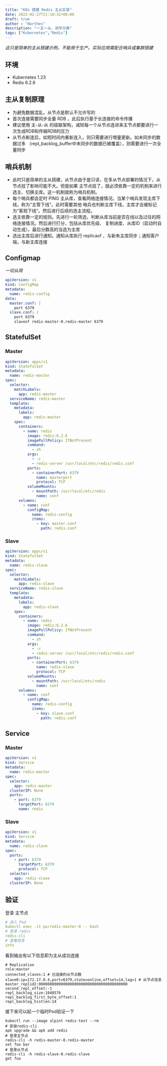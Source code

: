 ```yaml
---
title: "K8s 搭建 Redis 主从实录"
date: 2022-02-27T21:10:32+08:00
draft: true
author : "Northes"
description: "一主一从，读写分离"
tags: ["Kubernetes","Redis"]
---
```


*这只是简单的主从搭建示例，不能用于生产。实际应用需配合哨兵或集群搭建*

## 环境
- Kubernetes 1.23
- Redis 6.2.6

## 主从复制原理
- 为避免数据混乱，从节点是默认不允许写的
- 首次连接需要同步全量 RDB ，此后执行基于长连接的命令传播
- 建议使用 主-从-从 的级联架构，减轻每一个从节点连进来主节点都要进行一次生成RDB和传输RDB的压力
- 从节点断连后，如短时间内重新连入，则只需要进行增量更新。如未同步的数据过多
  （repl_backlog_buffer中未同步的数据已被覆盖），则需要进行一次全量同步
## 哨兵机制
- 此时只是简单的主从搭建，从节点由于是只读，在多从节点部署的情况下，从节点挂了影响可能不大。但是如果
  主节点挂了，就必须依靠一定的机制来进行选主、切换主库。这一机制就称为哨兵机制。
- 每个哨兵都会定时 PING 主从库，查看网络连接情况。当某个哨兵发现主库下线，称为“主管下线”。此时需要其他
  哨兵也判断主库下线，主库才会被标记为“客观下线”。然后进行后续的选主流程。
- 选主依靠一定的规则。先进行一轮筛选，判断从库当前是否在线以及过往的网络连接情况。然后进行打分，包括从库优先级、
  复制进度、从库ID（启动时自动生成）。最后分数高的当选为主库
- 选出主库后进行通知。通知从库执行 replicaof ，与新朱主库同步；通知客户端，与新主库连接  

## Configmap
*一切从简*
```yaml
apiVersion: v1
kind: ConfigMap
metadata:
  name: redis-config
data:
  master.conf: |
    port 6379
  slave.conf: |
    port 6379
    slaveof redis-master-0.redis-master 6379
```
## StatefulSet
### Master
```yaml
apiVersion: apps/v1
kind: StatefulSet
metadata:
  name: redis-master
spec:
  selector:
    matchLabels:
      app: redis-master
  serviceName: redis-master
  template:
    metadata:
      labels:
        app: redis-master
    spec:
      containers:
        - name: redis
          image: redis:6.2.6
          imagePullPolicy: IfNotPresent
          command:
            - sh
          args:
            - -c
            - redis-server /usr/local/etc/redis/redis.conf
          ports:
            - containerPort: 6379
              name: masterport
              protocol: TCP
          volumeMounts:
            - mountPath: /usr/local/etc/redis
              name: conf
      volumes:
        - name: conf
          configMap:
            name: redis-config
            items:
              - key: master.conf
                path: redis.conf
```
### Slave
```yaml
apiVersion: apps/v1
kind: StatefulSet
metadata:
  name: redis-slave
spec:
  selector:
    matchLabels:
      app: redis-slave
  serviceName: redis-slave
  template:
    metadata:
      labels:
        app: redis-slave
    spec:
      containers:
        - name: redis
          image: redis:6.2.6
          imagePullPolicy: IfNotPresent
          command:
            - sh
          args:
            - -c
            - redis-server /usr/local/etc/redis/redis.conf
          ports:
            - containerPort: 6379
              name: redis-slave
              protocol: TCP
          volumeMounts:
            - mountPath: /usr/local/etc/redis
              name: conf
      volumes:
        - name: conf
          configMap:
            name: redis-config
            items:
              - key: slave.conf
                path: redis.conf
```
## Service
### Master
```yaml
apiVersion: v1
kind: Service
metadata:
  name: redis-master
spec:
  selector:
    app: redis-master
  clusterIP: None
  ports:
    - port: 6379
      targetPort: 6379
      name: redis
```
### Slave
```yaml
apiVersion: v1
kind: Service
metadata:
  name: redis-slave
spec:
  ports:
    - port: 6379
      targetPort: 6379
      protocol: TCP
  selector:
    app: redis-slave
  clusterIP: None
```

## 验证
登录 主节点
```yaml
# 进入 Pod
kubectl exec -it po/redis-master-0 -- bash
# 登录 redis
redis-cli
# 查看信息
info
```
看到输出有以下信息即为主从成功连接
```shell
# Replication
role:master
connected_slaves:1 # 已连接的从节点数
slave0:ip=172.17.0.4,port=6379,state=online,offset=14,lag=1 # 从节点信息
master_replid2:0000000000000000000000000000000000000000
second_repl_offset:-1
repl_backlog_size:1048576
repl_backlog_first_byte_offset:1
repl_backlog_histlen:14
```
接下来可以起一个临时Pod验证一下
```shell
kubectl run --image alpint redis-test --rm
# 安装redis-cli
apk upgrade && apk add redis
# 登录主节点
redis-cli -h redis-master-0.redis-master
set foo bar
# 登录从节点
redis-cli -h redis-slave-0.redis-slave
get foo
```